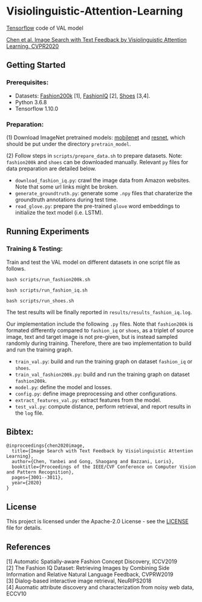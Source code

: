 # Visiolinguistic-Attention-Learning

[Tensorflow](https://www.tensorflow.org/) code of VAL model

[Chen et al. Image Search with Text Feedback by Visiolinguistic Attention Learning. CVPR2020](http://openaccess.thecvf.com/content_CVPR_2020/papers/Chen_Image_Search_With_Text_Feedback_by_Visiolinguistic_Attention_Learning_CVPR_2020_paper.pdf)


## Getting Started

### Prerequisites:

- Datasets: [Fashion200k](https://github.com/xthan/fashion-200k) [1], [FashionIQ](https://github.com/XiaoxiaoGuo/fashion-iq) [2], [Shoes](http://tamaraberg.com/attributesDataset/index.html) [3,4].
- Python 3.6.8
- Tensorflow 1.10.0


### Preparation:

(1) Download ImageNet pretrained models: [mobilenet](http://download.tensorflow.org/models/mobilenet_v1_2018_02_22/mobilenet_v1_1.0_224.tgz) and 
[resnet](http://download.tensorflow.org/models/resnet_v2_50_2017_04_14.tar.gz), which should be put under the directory `pretrain_model`.

(2) Follow steps in `scripts/prepare_data.sh` to prepare datasets. Note: `fashion200k` and `shoes` can be downloaded manually. Relevant `py` files for data preparation are detailed below.
* `download_fashion_iq.py`: crawl the image data from Amazon websites. Note that some url links might be broken. 
* `generate_groundtruth.py`: generate some `.npy` files that charaterize the groundtruth annotations during test time. 
* `read_glove.py`: prepare the pre-trained `glove` word embeddings to initialize the text model (i.e. LSTM). 

## Running Experiments

### Training & Testing: 

Train and test the VAL model on different datasets in one script file as follows.
<!-- On `fashion200k`, run -->
```
bash scripts/run_fashion200k.sh
```
<!-- On `fashion_iq`, run -->
```
bash scripts/run_fashion_iq.sh
```
<!-- On `shoes`, run -->
```
bash scripts/run_shoes.sh
```
The test results will be finally reported in `results/results_fashion_iq.log`.

Our implementation include the following `.py` files. Note that `fashion200k` is formated differently compared to `fashion_iq` or `shoes`, as a triplet of source image, text and target image is not pre-given, but is instead sampled randomly during training. Therefore, there are two implementation to build and run the training graph.
* `train_val.py`: build and run the training graph on dataset `fashion_iq` or `shoes`.
* `train_val_fashion200k.py`: build and run the training graph on dataset `fashion200k`.
* `model.py`: define the model and losses.
* `config.py`: define image preprocessing and other configurations.
* `extract_features_val.py`: extract features from the model.
* `test_val.py`: compute distance, perform retrieval, and report results in the `log` file.


## Bibtex:

```
@inproceedings{chen2020image,
  title={Image Search with Text Feedback by Visiolinguistic Attention Learning},
  author={Chen, Yanbei and Gong, Shaogang and Bazzani, Loris},
  booktitle={Proceedings of the IEEE/CVF Conference on Computer Vision and Pattern Recognition},
  pages={3001--3011},
  year={2020}
}
```

## License

This project is licensed under the Apache-2.0 License - see the [LICENSE](LICENSE) file for details.


## References
[1] Automatic Spatially-aware Fashion Concept Discovery, ICCV2019 <br />
[2] The Fashion IQ Dataset: Retrieving Images by Combining Side Information and Relative Natural Language Feedback, CVPRW2019 <br />
[3] Dialog-based interactive image retrieval, NeuRIPS2018 <br />
[4] Auomatic attribute discovery and characterization from noisy web data, ECCV10 <br />
